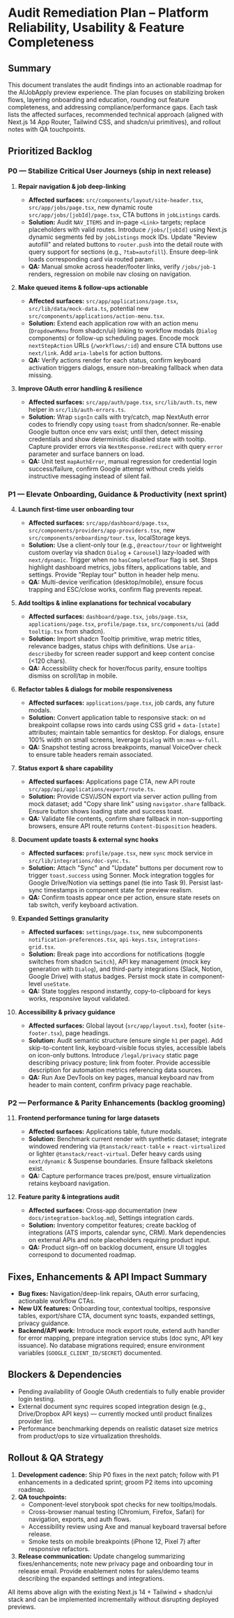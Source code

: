 # Audit Remediation Plan – Platform Reliability, Usability & Feature Completeness

## Summary
This document translates the audit findings into an actionable roadmap for the AIJobApply preview experience. The plan focuses on stabilizing broken flows, layering onboarding and education, rounding out feature completeness, and addressing compliance/performance gaps. Each task lists the affected surfaces, recommended technical approach (aligned with Next.js 14 App Router, Tailwind CSS, and shadcn/ui primitives), and rollout notes with QA touchpoints.

## Prioritized Backlog

### P0 — Stabilize Critical User Journeys (ship in next release)

1. **Repair navigation & job deep-linking**  
   - **Affected surfaces:** `src/components/layout/site-header.tsx`, `src/app/jobs/page.tsx`, new dynamic route `src/app/jobs/[jobId]/page.tsx`, CTA buttons in `jobListings` cards.  
   - **Solution:** Audit `NAV_ITEMS` and in-page `<Link>` targets; replace placeholders with valid routes. Introduce `/jobs/[jobId]` using Next.js dynamic segments fed by `jobListings` mock IDs. Update "Review autofill" and related buttons to `router.push` into the detail route with query support for sections (e.g., `?tab=autofill`). Ensure deep-link loads corresponding card via routed param.  
   - **QA:** Manual smoke across header/footer links, verify `/jobs/job-1` renders, regression on mobile nav closing on navigation.

2. **Make queued items & follow-ups actionable**  
   - **Affected surfaces:** `src/app/applications/page.tsx`, `src/lib/data/mock-data.ts`, potential new `src/components/applications/action-menu.tsx`.  
   - **Solution:** Extend each application row with an action menu (`DropdownMenu` from shadcn/ui) linking to workflow modals (`Dialog` components) or follow-up scheduling pages. Encode mock `nextStepAction` URLs (`/workflows/:id`) and ensure CTA buttons use `next/link`. Add `aria-label`s for action buttons.  
   - **QA:** Verify actions render for each status, confirm keyboard activation triggers dialogs, ensure non-breaking fallback when data missing.

3. **Improve OAuth error handling & resilience**  
   - **Affected surfaces:** `src/app/auth/page.tsx`, `src/lib/auth.ts`, new helper in `src/lib/auth-errors.ts`.  
   - **Solution:** Wrap `signIn` calls with try/catch, map NextAuth error codes to friendly copy using `toast` from shadcn/sonner. Re-enable Google button once env vars exist; until then, detect missing credentials and show deterministic disabled state with tooltip. Capture provider errors via `NextResponse.redirect` with query `error` parameter and surface banners on load.  
   - **QA:** Unit test `mapAuthError`, manual regression for credential login success/failure, confirm Google attempt without creds yields instructive messaging instead of silent fail.

### P1 — Elevate Onboarding, Guidance & Productivity (next sprint)

4. **Launch first-time user onboarding tour**  
   - **Affected surfaces:** `src/app/dashboard/page.tsx`, `src/components/providers/app-providers.tsx`, new `src/components/onboarding/tour.tsx`, localStorage keys.  
   - **Solution:** Use a client-only tour (e.g., `@reactour/tour` or lightweight custom overlay via shadcn `Dialog` + `Carousel`) lazy-loaded with `next/dynamic`. Trigger when no `hasCompletedTour` flag is set. Steps highlight dashboard metrics, jobs filters, applications table, and settings. Provide "Replay tour" button in header help menu.  
   - **QA:** Multi-device verification (desktop/mobile), ensure focus trapping and ESC/close works, confirm flag prevents repeat.

5. **Add tooltips & inline explanations for technical vocabulary**  
   - **Affected surfaces:** `dashboard/page.tsx`, `jobs/page.tsx`, `applications/page.tsx`, `profile/page.tsx`, `src/components/ui` (add `tooltip.tsx` from shadcn).  
   - **Solution:** Import shadcn Tooltip primitive, wrap metric titles, relevance badges, status chips with definitions. Use `aria-describedby` for screen reader support and keep content concise (<120 chars).  
   - **QA:** Accessibility check for hover/focus parity, ensure tooltips dismiss on scroll/tap in mobile.

6. **Refactor tables & dialogs for mobile responsiveness**  
   - **Affected surfaces:** `applications/page.tsx`, job cards, any future modals.  
   - **Solution:** Convert application table to responsive stack: on `md` breakpoint collapse rows into cards using CSS grid + `data-[state]` attributes; maintain table semantics for desktop. For dialogs, ensure 100% width on small screens, leverage `Dialog` with `sm:max-w-full`.  
   - **QA:** Snapshot testing across breakpoints, manual VoiceOver check to ensure table headers remain associated.

7. **Status export & share capability**  
   - **Affected surfaces:** Applications page CTA, new API route `src/app/api/applications/export/route.ts`.  
   - **Solution:** Provide CSV/JSON export via server action pulling from mock dataset; add "Copy share link" using `navigator.share` fallback. Ensure button shows loading state and success toast.  
   - **QA:** Validate file contents, confirm share fallback in non-supporting browsers, ensure API route returns `Content-Disposition` headers.

8. **Document update toasts & external sync hooks**  
   - **Affected surfaces:** `profile/page.tsx`, new `sync` mock service in `src/lib/integrations/doc-sync.ts`.  
   - **Solution:** Attach "Sync" and "Update" buttons per document row to trigger `toast.success` using Sonner. Mock integration toggles for Google Drive/Notion via settings panel (tie into Task 9). Persist last-sync timestamps in component state for preview realism.  
   - **QA:** Confirm toasts appear once per action, ensure state resets on tab switch, verify keyboard activation.

9. **Expanded Settings granularity**  
   - **Affected surfaces:** `settings/page.tsx`, new subcomponents `notification-preferences.tsx`, `api-keys.tsx`, `integrations-grid.tsx`.  
   - **Solution:** Break page into accordions for notifications (toggle switches from shadcn `Switch`), API key management (mock key generation with `Dialog`), and third-party integrations (Slack, Notion, Google Drive) with status badges. Persist mock state in component-level `useState`.  
   - **QA:** State toggles respond instantly, copy-to-clipboard for keys works, responsive layout validated.

10. **Accessibility & privacy guidance**  
    - **Affected surfaces:** Global layout (`src/app/layout.tsx`), footer (`site-footer.tsx`), page headings.  
    - **Solution:** Audit semantic structure (ensure single `h1` per page). Add skip-to-content link, keyboard-visible focus styles, accessible labels on icon-only buttons. Introduce `/legal/privacy` static page describing privacy posture; link from footer. Provide accessible description for automation metrics referencing data sources.  
    - **QA:** Run Axe DevTools on key pages, manual keyboard nav from header to main content, confirm privacy page reachable.

### P2 — Performance & Parity Enhancements (backlog grooming)

11. **Frontend performance tuning for large datasets**  
    - **Affected surfaces:** Applications table, future modals.  
    - **Solution:** Benchmark current render with synthetic dataset; integrate windowed rendering via `@tanstack/react-table` + `react-virtualized` or lighter `@tanstack/react-virtual`. Defer heavy cards using `next/dynamic` & Suspense boundaries. Ensure fallback skeletons exist.  
    - **QA:** Capture performance traces pre/post, ensure virtualization retains keyboard navigation.

12. **Feature parity & integrations audit**  
    - **Affected surfaces:** Cross-app documentation (new `docs/integration-backlog.md`), Settings integration cards.  
    - **Solution:** Inventory competitor features; create backlog of integrations (ATS imports, calendar sync, CRM). Mark dependencies on external APIs and note placeholders requiring product input.  
    - **QA:** Product sign-off on backlog document, ensure UI toggles correspond to documented roadmap.

## Fixes, Enhancements & API Impact Summary
- **Bug fixes:** Navigation/deep-link repairs, OAuth error surfacing, actionable workflow CTAs.
- **New UX features:** Onboarding tour, contextual tooltips, responsive tables, export/share CTA, document sync toasts, expanded settings, privacy guidance. 
- **Backend/API work:** Introduce mock export route, extend auth handler for error mapping, prepare integration service stubs (doc sync, API key issuance). No database migrations required; ensure environment variables (`GOOGLE_CLIENT_ID/SECRET`) documented.

## Blockers & Dependencies
- Pending availability of Google OAuth credentials to fully enable provider login testing.
- External document sync requires scoped integration design (e.g., Drive/Dropbox API keys) — currently mocked until product finalizes provider list.
- Performance benchmarking depends on realistic dataset size metrics from product/ops to size virtualization thresholds.

## Rollout & QA Strategy
1. **Development cadence:** Ship P0 fixes in the next patch; follow with P1 enhancements in a dedicated sprint; groom P2 items into upcoming roadmap.
2. **QA touchpoints:**
   - Component-level storybook spot checks for new tooltips/modals.
   - Cross-browser manual testing (Chromium, Firefox, Safari) for navigation, exports, and auth flows.
   - Accessibility review using Axe and manual keyboard traversal before release.
   - Smoke tests on mobile breakpoints (iPhone 12, Pixel 7) after responsive refactors.
3. **Release communication:** Update changelog summarizing fixes/enhancements; note new privacy page and onboarding tour in release email. Provide enablement notes for sales/demo teams describing the expanded settings and integrations.

All items above align with the existing Next.js 14 + Tailwind + shadcn/ui stack and can be implemented incrementally without disrupting deployed previews.
